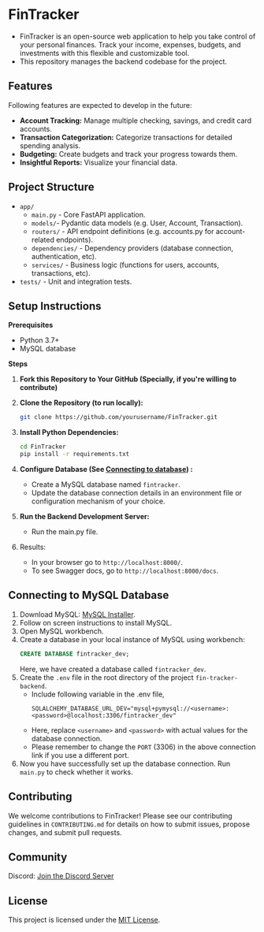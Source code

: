 # FinTracker

* FinTracker is an open-source web application to help you take control of your personal finances.  Track your income, expenses, budgets, and investments with this flexible and customizable tool. 
* This repository manages the backend codebase for the project.

## Features
Following features are expected to develop in the future:
* **Account Tracking:** Manage multiple checking, savings, and credit card accounts.
* **Transaction Categorization:** Categorize transactions for detailed spending analysis.
* **Budgeting:** Create budgets and track your progress towards them.
* **Insightful Reports:** Visualize your financial data.

## Project Structure

* `app/`
    * `main.py` - Core FastAPI application.
    * `models/`- Pydantic data models (e.g. User, Account, Transaction).
    * `routers/` - API endpoint definitions (e.g. accounts.py for account-related endpoints).
    * `dependencies/` - Dependency providers (database connection, authentication, etc).
    * `services/` - Business logic (functions for users, accounts, transactions, etc).
* `tests/` - Unit and integration tests.

## Setup Instructions

**Prerequisites**

* Python 3.7+
* MySQL database

**Steps**

1. **Fork this Repository to Your GitHub (Specially, if you're willing to contribute)**

2. **Clone the Repository (to run locally):**
   ```bash
   git clone https://github.com/yourusername/FinTracker.git
   ```

3. **Install Python Dependencies:**
   ```bash
   cd FinTracker
   pip install -r requirements.txt
   ```

4. **Configure Database (See [Connecting to database](#connecting-to-mysql-database)) :**
    * Create a MySQL database named `fintracker`.
    * Update the database connection details in an environment file or configuration mechanism of your choice.

5. **Run the Backend Development Server:**
   * Run the main.py file.
6. Results:
   * In your browser go to `http://localhost:8000/`.
   * To see Swagger docs, go to `http://localhost:8000/docs`.

## Connecting to MySQL Database
1. Download MySQL: [MySQL Installer](https://dev.mysql.com/downloads/installer/).
2. Follow on screen instructions to install MySQL.
3. Open MySQL workbench.
4. Create a database in your local instance of MySQL using workbench:
   ```sql
   CREATE DATABASE fintracker_dev;
   ```
   Here, we have created a database called `fintracker_dev`.
5. Create the `.env` file in the root directory of the project `fin-tracker-backend`.
   * Include following variable in the .env file,
     ```.env
     SQLALCHEMY_DATABASE_URL_DEV="mysql+pymysql://<username>:<password>@localhost:3306/fintracker_dev"
     ```
   * Here, replace `<username>` and `<password>` with actual values for the database connection.
   * Please remember to change the `PORT` (3306) in the above connection link if you use a different port.
6. Now you have successfully set up the database connection. Run `main.py` to check whether it works.


## Contributing

We welcome contributions to FinTracker! Please see our contributing guidelines in `CONTRIBUTING.md` for details on how to submit issues, propose changes, and submit pull requests.

## Community
Discord: [Join the Discord Server](https://discord.gg/PDnbF5Qb)

## License
This project is licensed under the [MIT License](LICENSE.md).
